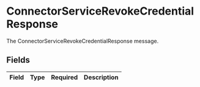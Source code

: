 # ConnectorServiceRevokeCredentialResponse

The ConnectorServiceRevokeCredentialResponse message.


## Fields

| Field       | Type        | Required    | Description |
| ----------- | ----------- | ----------- | ----------- |